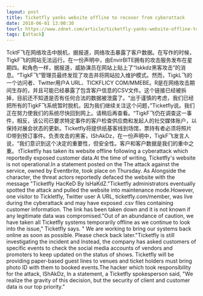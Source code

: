 ```yaml
---
layout: post
title: Ticketfly yanks website offline to recover from cyberattack
date: 2018-06-01 13:00:30
tourl: https://www.zdnet.com/article/ticketfly-yanks-website-offline-to-recover-from-cyberattack/
tags: [attack]
---
```

TcktF飞在网络攻击中脱机，据报道，网络攻击暴露了客户数据。在写作的时候，TigkF飞的网站无法运行。在一份声明中，由EnvirBITE拥有的攻击服务发布在星期四。和角色一样，据报道，威胁演员在网站上贴上了“Iskkdz黑客攻击”的消息。“TigkF飞”管理员最终发现了攻击并将网站拉入维护模式。然而，TigkL飞的一个访问者、Twitter用户A URL、TICKFLICY COM/MMEBE。R是在网络攻击期间生存的，并且可能已经暴露了包含客户信息的CSV文件。这个链接已经被拆掉，目前还不知道是否有任何合法的数据被泄露了。“出于谨慎的考虑，我们已经把所有的TigkF飞系统暂时脱机，因为我们继续关注这个问题，”Ticketfly说。我们正在努力使我们的系统尽快回到网上。请稍后再查看。“TigkF飞仍在调查这一事件，相反，该公司已要求特定事件的客户检查供应商和发起人的社交媒体账户，以保持对展会状态的更新。Ticketfly将提供纸基客线到场馆，票持有者必须将照片ID带到预订事件。负责攻击的黑客，IShAkDz，在一份声明中，TigkF飞发言人说，“我们意识到这个决定的重要性，但安全性。客户和客户数据是我们的重中之重。
tTicketfly has taken its website offline following a cyberattack which reportedly exposed customer data.At the time of writing, Ticketfly's website is not operational.In a statement posted on the The attack against the service, owned by Eventbrite, took place on Thursday. As Alongside the character, the threat actors reportedly defaced the website with the message "Ticketfly HacKeD By IsHaKdZ."Ticketfly administrators eventually spotted the attack and pulled the website into maintenance mode.However, one visitor to Tickletfly, Twitter user A URL, ticketfly.com/member, was live during the cyberattack and may have exposed .csv files containing customer information. The link has been taken down and it is not known if any legitimate data was compromised."Out of an abundance of caution, we have taken all Ticketfly systems temporarily offline as we continue to look into the issue," Ticketfly says. " We are working to bring our systems back online as soon as possible. Please check back later."Ticketfly is still investigating the incident and Instead, the company has asked customers of specific events to check the social media accounts of vendors and promoters to keep updated on the status of shows. Ticketfly will be providing paper-based guest lines to venues and ticket holders must bring photo ID with them to booked events.The hacker which took responsibility for the attack, IShAkDz, In a statement, a Ticketfly spokesperson said, "We realize the gravity of this decision, but the security of client and customer data is our top priority."